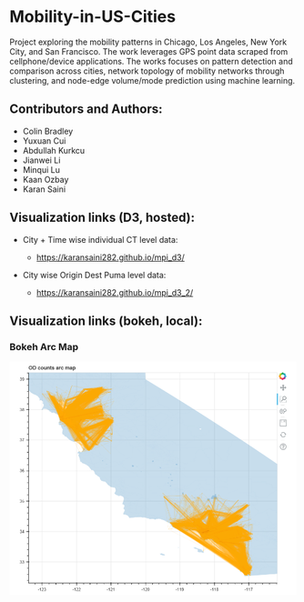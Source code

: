 # Mobility-in-US-Cities
Project exploring the mobility patterns in Chicago, Los Angeles, New York City, and San Francisco. The work leverages GPS point data scraped from cellphone/device applications. The works focuses on pattern detection and comparison across cities, network topology of mobility networks through clustering, and node-edge volume/mode prediction using machine learning.

## Contributors and Authors:

- Colin Bradley
- Yuxuan Cui
- Abdullah Kurkcu 
- Jianwei Li
- Minqui Lu
- Kaan Ozbay
- Karan Saini

## Visualization links (D3, hosted):

- City + Time wise individual CT level data:
  - https://karansaini282.github.io/mpi_d3/
  
- City wise Origin Dest Puma level data:
  - https://karansaini282.github.io/mpi_d3_2/

## Visualization links (bokeh, local):

### Bokeh Arc Map
![](Bokeh_Arc_Map.png)
